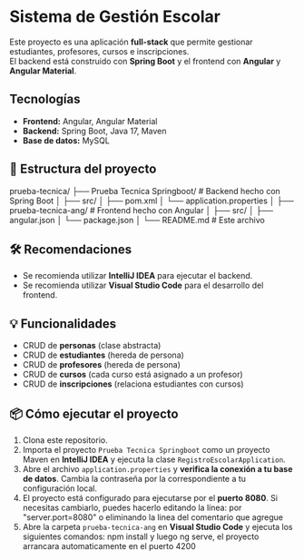  # Sistema de Gestión Escolar

Este proyecto es una aplicación **full-stack** que permite gestionar estudiantes, profesores, cursos e inscripciones.  
El backend está construido con **Spring Boot** y el frontend con **Angular** y **Angular Material**.
## Tecnologías

- **Frontend:** Angular, Angular Material
- **Backend:** Spring Boot, Java 17, Maven
- **Base de datos:** MySQL

## 🚀 Estructura del proyecto
prueba-tecnica/
├── Prueba Tecnica Springboot/ # Backend hecho con Spring Boot
│ ├── src/
│ ├── pom.xml
│ └── application.properties
│
├── prueba-tecnica-ang/ # Frontend hecho con Angular
│ ├── src/
│ ├── angular.json
│ └── package.json
│
└── README.md # Este archivo

## 🛠️ Recomendaciones

- Se recomienda utilizar **IntelliJ IDEA** para ejecutar el backend.
- Se recomienda utilizar **Visual Studio Code** para el desarrollo del frontend.

## 💡 Funcionalidades

- CRUD de **personas** (clase abstracta)
- CRUD de **estudiantes** (hereda de persona)
- CRUD de **profesores** (hereda de persona)
- CRUD de **cursos** (cada curso está asignado a un profesor)
- CRUD de **inscripciones** (relaciona estudiantes con cursos)

## 📦 Cómo ejecutar el proyecto

1. Clona este repositorio.
2. Importa el proyecto `Prueba Tecnica Springboot` como un proyecto Maven en **IntelliJ IDEA** y ejecuta la clase `RegistroEscolarApplication`.
3. Abre el archivo `application.properties` y **verifica la conexión a tu base de datos**. Cambia la contraseña por la correspondiente a tu configuración local.
4. El proyecto está configurado para ejecutarse por el **puerto 8080**. Si necesitas cambiarlo, puedes hacerlo editando la línea: por "server.port=8080" o eliminando la linea del comentario que agregue 
5. Abre la carpeta `prueba-tecnica-ang` en **Visual Studio Code** y ejecuta los siguientes comandos: npm install y luego ng serve, el proyecto arrancara automaticamente en el puerto 4200 

